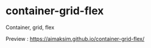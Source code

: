 # container-grid-flex
Container, grid, flex

Preview : https://aimaksim.github.io/container-grid-flex/
